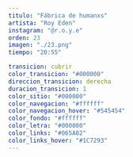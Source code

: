 ```yaml
---
titulo: "Fábrica de humanxs"
artista: "Roy Eden"
instagram: "@r.o.y.e"
orden: 23
imagen: "./23.png"
tiempo: "20:55"

transicion: cubrir
color_transicion: "#000000"
direccion_transicion: derecha
duracion_transicion: 1
color_sitio: "#000000"
color_navegacion: "#ffffff"
color_navegacion_hover: "#545454"
color_fondo: "#ffffff"
color_letra: "#000000"
color_links: "#065A82"
color_links_hover: "#1C7293"
---
```

